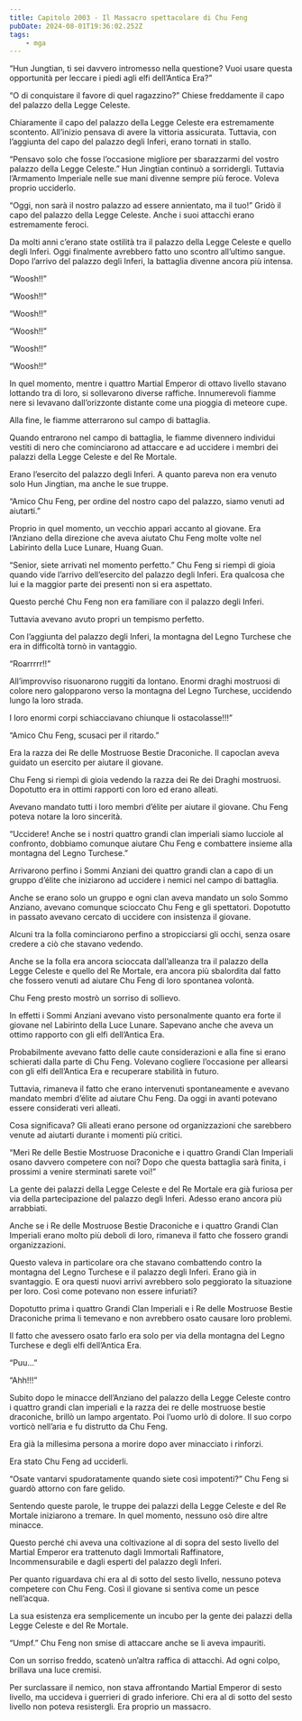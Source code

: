 ```yaml
---
title: Capitolo 2003 - Il Massacro spettacolare di Chu Feng
pubDate: 2024-08-01T19:36:02.252Z
tags:
    - mga
---
```



“Hun Jungtian, ti sei davvero intromesso nella questione? Vuoi usare questa opportunità per leccare i piedi agli elfi dell’Antica Era?”

“O di conquistare il favore di quel ragazzino?” Chiese freddamente il capo del palazzo della Legge Celeste.

Chiaramente il capo del palazzo della Legge Celeste era estremamente scontento. All’inizio pensava di avere la vittoria assicurata. Tuttavia, con l’aggiunta del capo del palazzo degli Inferi, erano tornati in stallo.

“Pensavo solo che fosse l’occasione migliore per sbarazzarmi del vostro palazzo della Legge Celeste.” Hun Jingtian continuò a sorridergli. Tuttavia l’Armamento Imperiale nelle sue mani divenne sempre più feroce. Voleva proprio ucciderlo.

“Oggi, non sarà il nostro palazzo ad essere annientato, ma il tuo!” Gridò il capo del palazzo della Legge Celeste. Anche i suoi attacchi erano estremamente feroci.

Da molti anni c’erano state ostilità tra il palazzo della Legge Celeste e quello degli Inferi. Oggi finalmente avrebbero fatto uno scontro all’ultimo sangue. Dopo l’arrivo del palazzo degli Inferi, la battaglia divenne ancora più intensa.

“Woosh!!”

“Woosh!!”

“Woosh!!”

“Woosh!!”

“Woosh!!”

“Woosh!!”

In quel momento, mentre i quattro Martial Emperor di ottavo livello stavano lottando tra di loro, si sollevarono diverse raffiche. Innumerevoli fiamme nere si levavano dall’orizzonte distante come una pioggia di meteore cupe.

Alla fine, le fiamme atterrarono sul campo di battaglia.

Quando entrarono nel campo di battaglia, le fiamme divennero individui vestiti di nero che cominciarono ad attaccare e ad uccidere i membri dei palazzi della Legge Celeste e del Re Mortale.

Erano l’esercito del palazzo degli Inferi. A quanto pareva non era venuto solo Hun Jingtian, ma anche le sue truppe.

“Amico Chu Feng, per ordine del nostro capo del palazzo, siamo venuti ad aiutarti.”

Proprio in quel momento, un vecchio apparì accanto al giovane. Era l’Anziano della direzione che aveva aiutato Chu Feng molte volte nel Labirinto della Luce Lunare, Huang Guan.

“Senior, siete arrivati nel momento perfetto.” Chu Feng si riempì di gioia quando vide l’arrivo dell’esercito del palazzo degli Inferi. Era qualcosa che lui e la maggior parte dei presenti non si era aspettato.

Questo perché Chu Feng non era familiare con il palazzo degli Inferi.

Tuttavia avevano avuto propri un tempismo perfetto.

Con l’aggiunta del palazzo degli Inferi, la montagna del Legno Turchese che era in difficoltà tornò in vantaggio.

“Roarrrrr!!”

All’improvviso risuonarono ruggiti da lontano. Enormi draghi mostruosi di colore nero galopparono verso la montagna del Legno Turchese, uccidendo lungo la loro strada.

I loro enormi corpi schiacciavano chiunque li ostacolasse!!!”

“Amico Chu Feng, scusaci per il ritardo.”

Era la razza dei Re delle Mostruose Bestie Draconiche. Il capoclan aveva guidato un esercito per aiutare il giovane.

Chu Feng si riempì di gioia vedendo la razza dei Re dei Draghi mostruosi. Dopotutto era in ottimi rapporti con loro ed erano alleati.

Avevano mandato tutti i loro membri d’élite per aiutare il giovane. Chu Feng poteva notare la loro sincerità.

“Uccidere! Anche se i nostri quattro grandi clan imperiali siamo lucciole al confronto, dobbiamo comunque aiutare Chu Feng e combattere insieme alla montagna del Legno Turchese.”

Arrivarono perfino i Sommi Anziani dei quattro grandi clan a capo di un gruppo d’élite che iniziarono ad uccidere i nemici nel campo di battaglia.

Anche se erano solo un gruppo e ogni clan aveva mandato un solo Sommo Anziano, avevano comunque scioccato Chu Feng e gli spettatori. Dopotutto in passato avevano cercato di uccidere con insistenza il giovane.

Alcuni tra la folla cominciarono perfino a stropicciarsi gli occhi, senza osare credere a ciò che stavano vedendo.

Anche se la folla era ancora scioccata dall’alleanza tra il palazzo della Legge Celeste e quello del Re Mortale, era ancora più sbalordita dal fatto che fossero venuti ad aiutare Chu Feng di loro spontanea volontà.

Chu Feng presto mostrò un sorriso di sollievo.

In effetti i Sommi Anziani avevano visto personalmente quanto era forte il giovane nel Labirinto della Luce Lunare. Sapevano anche che aveva un ottimo rapporto con gli elfi dell’Antica Era.

Probabilmente avevano fatto delle caute considerazioni e alla fine si erano schierati dalla parte di Chu Feng. Volevano cogliere l’occasione per allearsi con gli elfi dell’Antica Era e recuperare stabilità in futuro.

Tuttavia, rimaneva il fatto che erano intervenuti spontaneamente e avevano mandato membri d’élite ad aiutare Chu Feng. Da oggi in avanti potevano essere considerati veri alleati.

Cosa significava? Gli alleati erano persone od organizzazioni che sarebbero venute ad aiutarti durante i momenti più critici.

“Meri Re delle Bestie Mostruose Draconiche e i quattro Grandi Clan Imperiali osano davvero competere con noi? Dopo che questa battaglia sarà finita, i prossimi a venire sterminati sarete voi!”

La gente dei palazzi della Legge Celeste e del Re Mortale era già furiosa per via della partecipazione del palazzo degli Inferi. Adesso erano ancora più arrabbiati.

Anche se i Re delle Mostruose Bestie Draconiche e i quattro Grandi Clan Imperiali erano molto più deboli di loro, rimaneva il fatto che fossero grandi organizzazioni.

Questo valeva in particolare ora che stavano combattendo contro la montagna del Legno Turchese e il palazzo degli Inferi. Erano già in svantaggio. E ora questi nuovi arrivi avrebbero solo peggiorato la situazione per loro. Così come potevano non essere infuriati?

Dopotutto prima i quattro Grandi Clan Imperiali e i Re delle Mostruose Bestie Draconiche prima li temevano e non avrebbero osato causare loro problemi.

Il fatto che avessero osato farlo era solo per via della montagna del Legno Turchese e degli elfi dell’Antica Era.

“Puu…”

“Ahh!!!”

Subito dopo le minacce dell’Anziano del palazzo della Legge Celeste contro i quattro grandi clan imperiali e la razza dei re delle mostruose bestie draconiche, brillò un lampo argentato. Poi l’uomo urlò di dolore. Il suo corpo vorticò nell’aria e fu distrutto da Chu Feng.

Era già la millesima persona a morire dopo aver minacciato i rinforzi.

Era stato Chu Feng ad ucciderli.

“Osate vantarvi spudoratamente quando siete così impotenti?” Chu Feng si guardò attorno con fare gelido.

Sentendo queste parole, le truppe dei palazzi della Legge Celeste e del Re Mortale iniziarono a tremare. In quel momento, nessuno osò dire altre minacce.

Questo perché chi aveva una coltivazione al di sopra del sesto livello del Martial Emperor era trattenuto dagli Immortali Raffinatore, Incommensurabile e dagli esperti del palazzo degli Inferi.

Per quanto riguardava chi era al di sotto del sesto livello, nessuno poteva competere con Chu Feng. Così il giovane si sentiva come un pesce nell’acqua.

La sua esistenza era semplicemente un incubo per la gente dei palazzi della Legge Celeste e del Re Mortale.

“Umpf.” Chu Feng non smise di attaccare anche se li aveva impauriti.

Con un sorriso freddo, scatenò un’altra raffica di attacchi. Ad ogni colpo, brillava una luce cremisi.

Per surclassare il nemico, non stava affrontando Martial Emperor di sesto livello, ma uccideva i guerrieri di grado inferiore. Chi era al di sotto del sesto livello non poteva resistergli. Era proprio un massacro.


